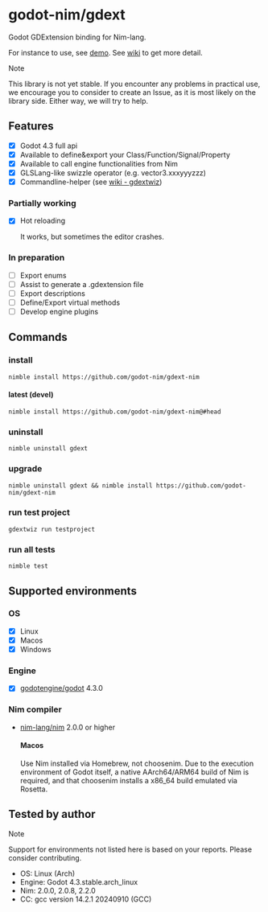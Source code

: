 # godot-nim/gdext

Godot GDExtension binding for Nim-lang.

For instance to use, see [demo][1].
See [wiki][2] to get more detail.

> [!NOTE]
> This library is not yet stable. If you encounter any problems in practical use, we encourage you to consider to create an Issue, as it is most likely on the library side. Either way, we will try to help.

## Features

- [x] Godot 4.3 full api
- [x] Available to define&export your Class/Function/Signal/Property
- [x] Available to call engine functionalities from Nim
- [x] GLSLang-like swizzle operator (e.g. vector3.xxxyyyzzz)
- [x] Commandline-helper (see [wiki - gdextwiz][3])

### Partially working

- [x] Hot reloading

  It works, but sometimes the editor crashes.

### In preparation

- [ ] Export enums
- [ ] Assist to generate a .gdextension file
- [ ] Export descriptions
- [ ] Define/Export virtual methods
- [ ] Develop engine plugins

## Commands

### install

```
nimble install https://github.com/godot-nim/gdext-nim
```

#### latest (devel)

```
nimble install https://github.com/godot-nim/gdext-nim@#head
```

### uninstall

```
nimble uninstall gdext
```

### upgrade

```
nimble uninstall gdext && nimble install https://github.com/godot-nim/gdext-nim
```

### run test project

```
gdextwiz run testproject
```

### run all tests

```
nimble test
```


## Supported environments

### OS

- [x] Linux
- [x] Macos
- [x] Windows

### Engine

- [x] [godotengine/godot](https://github.com/godotengine/godot) 4.3.0

### Nim compiler

* [nim-lang/nim](https://github.com/nim-lang/nim) 2.0.0 or higher
  #### Macos
  Use Nim installed via Homebrew, not choosenim.
  Due to the execution environment of Godot itself, a native AArch64/ARM64 build of Nim is required, and that choosenim installs a x86_64 build emulated via Rosetta.

## Tested by author

> [!NOTE]
> Support for environments not listed here is based on your reports. Please consider contributing.

* OS: Linux (Arch)
* Engine: Godot 4.3.stable.arch_linux
* Nim: 2.0.0, 2.0.8, 2.2.0
* CC: gcc version 14.2.1 20240910 (GCC)

[1]: https://github.com/godot-nim/demo
[2]: https://github.com/godot-nim/gdext-nim/wiki
[3]: https://github.com/godot-nim/gdext-nim/wiki/gdextwiz
